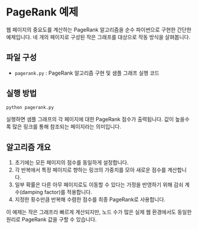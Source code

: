 # PageRank 예제

웹 페이지의 중요도를 계산하는 PageRank 알고리즘을 순수 파이썬으로 구현한 간단한 예제입니다. 네 개의 페이지로 구성된 작은 그래프를 대상으로 작동 방식을 살펴봅니다.

## 파일 구성

- `pagerank.py` : PageRank 알고리즘 구현 및 샘플 그래프 실행 코드

## 실행 방법

```bash
python pagerank.py
```

실행하면 샘플 그래프의 각 페이지에 대한 PageRank 점수가 출력됩니다. 값이 높을수록 많은 링크를 통해 참조되는 페이지라는 의미입니다.

## 알고리즘 개요

1. 초기에는 모든 페이지의 점수를 동일하게 설정합니다.
2. 각 반복에서 특정 페이지로 향하는 링크의 가중치를 모아 새로운 점수를 계산합니다.
3. 일부 확률은 다른 아무 페이지로도 이동할 수 있다는 가정을 반영하기 위해 감쇠 계수(damping factor)를 적용합니다.
4. 지정한 횟수만큼 반복해 수렴한 점수를 최종 PageRank로 사용합니다.

이 예제는 작은 그래프라 빠르게 계산되지만, 노드 수가 많은 실제 웹 환경에서도 동일한 원리로 PageRank 값을 구할 수 있습니다.

